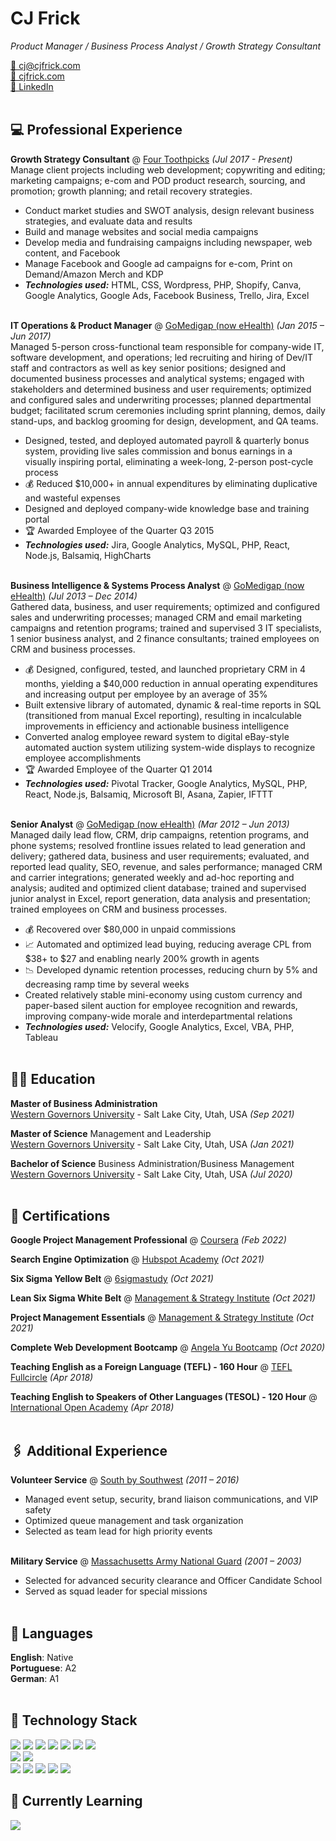<h1 id="cj-frick">CJ Frick</h1>

<p><em>Product Manager / Business Process Analyst / Growth Strategy Consultant </em> <br /></p>

<p><a href="mailto:cj@cjfrick.com">📧 cj@cjfrick.com</a><br /><a href="https://cjfrick.com">🔗 cjfrick.com</a><br /><a href="https://www.linkedin.com/in/cjfrick">💼 LinkedIn</a><br /><br /></p>

<h2 id="-professional-experience">💻 Professional Experience</h2>

<p><strong>Growth Strategy Consultant</strong> @ <a href="https://fourtoothpicks.com">Four Toothpicks</a> <em>(Jul 2017 - Present)</em> <br />
Manage client projects including web development; copywriting and editing; marketing campaigns; e-com and POD product research, sourcing, and promotion; growth planning; and retail recovery strategies.</p>
<ul>
  <li>Conduct market studies and SWOT analysis, design relevant business strategies, and evaluate data and results</li>
  <li>Build and manage websites and social media campaigns</li>
  <li>Develop media and fundraising campaigns including newspaper, web content, and Facebook</li>
  <li>Manage Facebook and Google ad campaigns for e-com, Print on Demand/Amazon Merch and KDP</li>
  <li><strong><em>Technologies used:</em></strong> HTML, CSS, Wordpress, PHP, Shopify, Canva, Google Analytics, Google Ads, Facebook Business, Trello, Jira, Excel
<br /><br /></li>
</ul>

<p><strong>IT Operations & Product Manager</strong> @ <a href="https://www.gomedigap.com">GoMedigap (now eHealth)</a> <em>(Jan 2015 – Jun 2017)</em> <br />
Managed 5-person cross-functional team responsible for company-wide IT, software development, and operations; led recruiting and hiring of Dev/IT staff and contractors as well as key senior positions; designed and documented business processes and analytical systems; engaged with stakeholders and determined business and user requirements; optimized and configured sales and underwriting processes; planned departmental budget; facilitated scrum ceremonies including sprint planning, demos, daily stand-ups, and backlog grooming for design, development, and QA teams.</p>
<ul>
  <li>Designed, tested, and deployed automated payroll & quarterly bonus system, providing live sales commission and bonus earnings in a visually inspiring portal, eliminating a week-long, 2-person post-cycle process</li>
  <li>💰 Reduced $10,000+ in annual expenditures by eliminating duplicative and wasteful expenses</li>
  <li>Designed and deployed company-wide knowledge base and training portal</li>
  <li>🏆 Awarded Employee of the Quarter Q3 2015</li>
  <li><strong><em>Technologies used:</em></strong> Jira, Google Analytics, MySQL, PHP, React, Node.js, Balsamiq, HighCharts
<br /><br /></li>
</ul>

<p><strong>Business Intelligence & Systems Process Analyst</strong> @ <a href="https://www.gomedigap.com">GoMedigap (now eHealth)</a> <em>(Jul 2013 – Dec 2014)</em> <br />
Gathered data, business, and user requirements; optimized and configured sales and underwriting processes; managed CRM and email marketing campaigns and retention programs; trained and supervised 3 IT specialists, 1 senior business analyst, and 2 finance consultants; trained employees on CRM and business processes.</p>
<ul>
  <li>💰 Designed, configured, tested, and launched proprietary CRM in 4 months, yielding a $40,000 reduction in annual operating expenditures and increasing output per employee by an average of 35%</li>
  <li>Built extensive library of automated, dynamic & real-time reports in SQL (transitioned from manual Excel reporting), resulting in incalculable improvements in efficiency and actionable business intelligence</li>
  <li>Converted analog employee reward system to digital eBay-style automated auction system utilizing system-wide displays to recognize employee accomplishments</li>
  <li>🏆 Awarded Employee of the Quarter Q1 2014</li>
  <li><strong><em>Technologies used:</em></strong> Pivotal Tracker, Google Analytics, MySQL, PHP, React, Node.js, Balsamiq, Microsoft BI, Asana, Zapier, IFTTT
<br /><br /></li>
</ul>

<p><strong>Senior Analyst</strong> @ <a href="https://www.gomedigap.com">GoMedigap (now eHealth)</a> <em>(Mar 2012 – Jun 2013)</em> <br />
Managed daily lead flow, CRM, drip campaigns, retention programs, and phone systems; resolved frontline issues related to lead generation and delivery; gathered data, business and user requirements; evaluated, and reported lead quality, SEO, revenue, and sales performance; managed CRM and carrier integrations; generated weekly and ad-hoc reporting and analysis; audited and optimized client database; trained and supervised junior analyst in Excel, report generation, data analysis and presentation; trained employees on CRM and business processes.</p>
<ul>
  <li>💰 Recovered over $80,000 in unpaid commissions</li>
  <li>📈 Automated and optimized lead buying, reducing average CPL from $38+ to $27 and enabling nearly 200% growth in agents</li>
  <li>📉 Developed dynamic retention processes, reducing churn by 5% and decreasing ramp time by several weeks</li>
  <li>Created relatively stable mini-economy using custom currency and paper-based silent auction for employee recognition and rewards, improving company-wide morale and interdepartmental relations</li>
  <li><strong><em>Technologies used:</em></strong> Velocify, Google Analytics, Excel, VBA, PHP, Tableau
<br /><br /></li>
</ul>

<h2 id="-education">🧑‍🎓 Education</h2>

<p><strong>Master of Business Administration</strong> <br />
<a href="https://www.wgu.edu/">Western Governors University</a> - Salt Lake City, Utah, USA <em>(Sep 2021)</em> <br /></p>

<p><strong>Master of Science</strong> Management and Leadership<br />
<a href="https://www.wgu.edu/">Western Governors University</a> - Salt Lake City, Utah, USA <em>(Jan 2021)</em> <br /></p>

<p><strong>Bachelor of Science</strong> Business Administration/Business Management<br />
<a href="https://www.wgu.edu/">Western Governors University</a> - Salt Lake City, Utah, USA <em>(Jul 2020)</em><br /><br /></p>

<h2 id="-certifications">📃 Certifications</h2>

<p><strong>Google Project Management Professional</strong> @ <a href="https://coursera.com">Coursera</a> <em>(Feb 2022)</em> <br /></p>

<p><strong>Search Engine Optimization</strong> @ <a href="https://app.hubspot.com/academy/achievements/2h1k2t1f/en/1/ch-frick/seo">Hubspot Academy</a> <em>(Oct 2021)</em> <br /></p>

<p><strong>Six Sigma Yellow Belt</strong> @ <a href="https://6sigmastudy.com">6sigmastudy</a> <em>(Oct 2021)</em> <br /></p>

<p><strong>Lean Six Sigma White Belt</strong> @ <a href="https://msicertified.com">Management & Strategy Institute</a> <em>(Oct 2021)</em> <br /></p>

<p><strong>Project Management Essentials</strong> @ <a href="https://msicertified.com">Management & Strategy Institute</a> <em>(Oct 2021)</em> <br /></p>

<p><strong>Complete Web Development Bootcamp</strong> @ <a href="https://udemy.com">Angela Yu Bootcamp</a> <em>(Oct 2020)</em> <br /></p>

<p><strong>Teaching English as a Foreign Language (TEFL) - 160 Hour</strong> @ <a href="https://www.teflfullcircle.com">TEFL Fullcircle</a> <em>(Apr 2018)</em> <br /></p>

<p><strong>Teaching English to Speakers of Other Languages (TESOL) - 120 Hour</strong> @ <a href="https://internationalopenacademy.com">International Open Academy</a> <em>(Apr 2018)</em> <br /><br /></p>


<h2 id="-additional-experience">🖇️ Additional Experience</h2>

<p><strong>Volunteer Service</strong> @ <a href="https://sxsw.com">South by Southwest</a> <em>(2011 – 2016)</em> <br />
</p>
<ul>
  <li>Managed event setup, security, brand liaison communications, and VIP safety</li>
  <li>Optimized queue management and task organization</li>
  <li>Selected as team lead for high priority events
<br /><br /></li>
</ul>

<p><strong>Military Service</strong> @ <a href="https://www.massnationalguard.org">Massachusetts Army National Guard</a> <em>(2001 – 2003)</em> <br />
</p>
<ul>
  <li>Selected for advanced security clearance and Officer Candidate School</li>
  <li>Served as squad leader for special missions
<br /><br /></li>
</ul>

<h2 id="-languages">💬 Languages</h2>

<p><strong>English</strong>: Native <br />
<strong>Portuguese</strong>: A2 <br />
<strong>German</strong>: A1 <br /><br /></p>

<h2 id="-tech-stack">🧰 Technology Stack</h2>

![](https://img.shields.io/badge/HTML5-informational?style=flat&logo=HTML5&color=267CB9&logoColor=white)
![](https://img.shields.io/badge/PHP-informational?style=flat&logo=php&color=267CB9&logoColor=white) 
![](https://img.shields.io/badge/JavaScript-informational?style=flat&logo=JavaScript&color=267CB9&logoColor=white) 
![](https://img.shields.io/badge/MySQL-informational?style=flat&logo=MySQL&color=267CB9&logoColor=white)
![](https://img.shields.io/badge/Laravel-informational?style=flat&logo=laravel&color=267CB9&logoColor=white)
![](https://img.shields.io/badge/Node.js-informational?style=flat&logo=node.js&color=267CB9&logoColor=white)
![](https://img.shields.io/badge/React-informational?style=flat&logo=react&color=267CB9&logoColor=white)<br />
![](https://img.shields.io/badge/Bootstrap-informational?style=flat&logo=Bootstrap&color=267CB9&logoColor=white)
![](https://img.shields.io/badge/CSS3-informational?style=flat&logo=CSS3&color=267CB9&logoColor=white)<br />
![](https://img.shields.io/badge/GitHub-informational?style=flat&logo=GitHub&color=267CB9&logoColor=white)
![](https://img.shields.io/badge/PHPStorm-informational?style=flat&logo=phpstorm&color=267CB9&logoColor=white)
![](https://img.shields.io/badge/Jira-informational?style=flat&logo=Jira&color=267CB9&logoColor=white)
![](https://img.shields.io/badge/Confluence-informational?style=flat&logo=confluence&color=267CB9&logoColor=white)
![](https://img.shields.io/badge/Microsoft_Excel-informational?style=flat&logo=microsoft-excel&color=267CB9&logoColor=white)

<h2 id="-learning">🌱 Currently Learning</h2>

![](https://img.shields.io/badge/Python-informational?style=flat&logo=Python&color=267CB9&logoColor=white)

<br />
